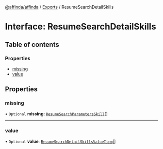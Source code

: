 [@affinda/affinda](../README.md) / [Exports](../modules.md) / ResumeSearchDetailSkills

# Interface: ResumeSearchDetailSkills

## Table of contents

### Properties

- [missing](ResumeSearchDetailSkills.md#missing)
- [value](ResumeSearchDetailSkills.md#value)

## Properties

### missing

• `Optional` **missing**: [`ResumeSearchParametersSkill`](ResumeSearchParametersSkill.md)[]

___

### value

• `Optional` **value**: [`ResumeSearchDetailSkillsValueItem`](../modules.md#resumesearchdetailskillsvalueitem)[]
